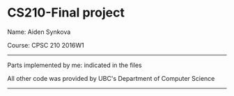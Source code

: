 # CS210-Final project
Name: Aiden Synkova
</p> Course: CPSC 210 2016W1

*************************************************************************
Parts implemented by me: indicated in the files 

All other code was provided by UBC's Department of Computer Science
*************************************************************************

